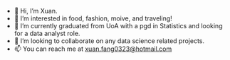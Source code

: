 - 👋 Hi, I’m Xuan.
- 👀 I’m interested in food, fashion, moive, and traveling! 
- 🌱 I’m currently graduated from UoA with a pgd in Statistics and looking for a data analyst role. 
- 💞️ I’m looking to collaborate on any data science related projects.
- 📫 You can reach me at xuan.fang0323@hotmail.com

<!---
MF0323/MF0323 is a ✨ special ✨ repository because its `README.md` (this file) appears on your GitHub profile.
You can click the Preview link to take a look at your changes.
--->

